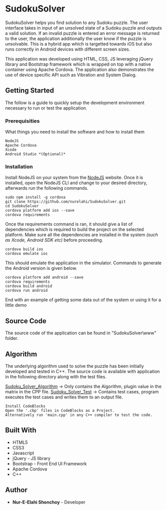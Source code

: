 # SudokuSolver

SudokuSolver helps you find solution to any Sudoku puzzle. The user interface takes in input of an unsolved state of a Sudoku puzzle and outputs a valid solution. If an invalid puzzle is entered an error message is returned to the user, the application additionally the user know if the puzzle is unsolvable. This is a hybrid app which is targetted towards iOS but also runs correctly in Android devices with different screen sizes.

This application was developed using HTML, CSS, JS leveraging jQuery library and Bootstrap framework which is wrapped on top with a native container using Apache Cordova. The application also demonstrates the use of device specific API such as Vibration and System Dialog.

## Getting Started

The follow is a guide to quickly setup the development environment necessary to run or test the application.

### Prerequisities

What things you need to install the software and how to install them

```
NodeJS
Apache Cordova
Xcode
Android Studio *(Optional)*
```

### Installation

Install NodeJS on your system from the  [NodeJS](http://www.nodejs.com) website. Once it is installed, open the NodeJS CLI and change to your desired directory, afterwards run the following commands.


```
sudo npm install -g cordova
git clone https://github.com/nurelahi/SudokuSolver.git
cd SudokuSolver
cordova platform add ios --save
cordova requirements

```
Once the requirements command is ran, it should give a list of dependencies which is required to build the project on the selected platform. Make sure all the dependencies are installed in the system *(such as Xcode, Android SDK etc)* before proceeding.
```
cordova build ios
cordova emulate ios
```

This should emulate the application in the simulator. Commands to generate the Android version is given below.

```
cordova platform add android --save
cordova requirements
cordova build android
cordova run android
```

End with an example of getting some data out of the system or using it for a little demo

## Source Code

The source code of the application can be found in "SudokuSolver\www" folder.

## Algorithm

The underlying algorithm used to solve the puzzle has been initially developed and tested in C++. The source code is available with application in the following directory along with the test files.

[Sudoku_Solver_Algorithm](https://github.com/nurelahi/SudokuSolver/tree/master/Sudoku_Solver_Algorithm) -> Only contains the Algorithm, plugin value in the matrix in the CPP file.
[Sudoku_Solver_Test](https://github.com/nurelahi/SudokuSolver/tree/master/Sudoku_Solver_Test) -> Contains test cases, program executes the test cases and writes them to an output file.

```
Install CodeBlocks
Open the '.cbp' files in CodeBlocks as a Project.
Alternatively run 'main.cpp' in any C++ compiler to test the code.
```

## Built With

* HTML5
* CSS3
* Javascript
* jQuery - JS library
* Bootstrap - Front End UI Framework
* Apache Cordova
* C++

## Author

* **Nur-E-Elahi Shonchoy** - Developer
